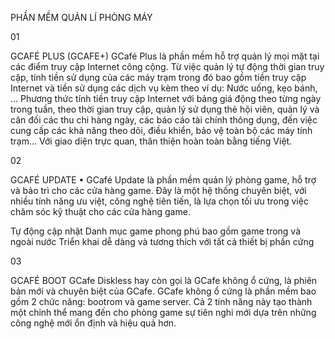 PHẦN MỀM QUẢN LÍ PHÒNG MÁY

01

GCAFÉ PLUS (GCAFE+)
GCafé Plus là phần mềm hỗ trợ quản lý mọi mặt tại các điểm truy cập Internet công cộng. Từ việc quản lý tự động thời gian truy cập, tính tiền sử dụng của các máy trạm trong đó bao gồm tiền truy cập Internet và tiền sử dụng các dịch vụ kèm theo ví dụ: Nước uống, kẹo bánh, … Phương thức tính tiền truy cập Internet với bảng giá động theo từng ngày trong tuần, theo thời gian truy cập, quản lý sử dụng thẻ hội viên, quản lý và cân đối các thu chi hàng ngày, các báo cáo tài chính thông dụng, đến việc cung cấp các khả năng theo dõi, điều khiển, bảo vệ toàn bộ các máy tính trạm… Với giao diện trực quan, thân thiện hoàn toàn bằng tiếng Việt.

02

GCAFÉ UPDATE
• GCafé Update là phần mềm quản lý phòng game, hỗ trợ và bảo trì cho các cửa hàng game. Đây là một hệ thống chuyên biệt, với nhiều tính năng ưu việt, công nghệ tiên tiến, là lựa chọn tối ưu trong việc chăm sóc kỹ thuật cho các cửa hàng game.

Tự động cập nhật
Danh mục game phong phú bao gồm game trong và ngoài nước
Triển khai dễ dàng và tương thích với tất cả thiết bị phần cứng


03

GCAFÉ BOOT
GCafe Diskless hay còn gọi là GCafe không ổ cứng, là phiên bản mới và chuyên biệt của GCafe. GCafe không ổ cứng là phần mềm bao gồm 2 chức năng: bootrom và game server. Cả 2 tính năng này tạo thành một chỉnh thể mang đến cho phòng game sự tiên nghi mới dựa trên những công nghệ mới ổn định và hiệu quả hơn.

